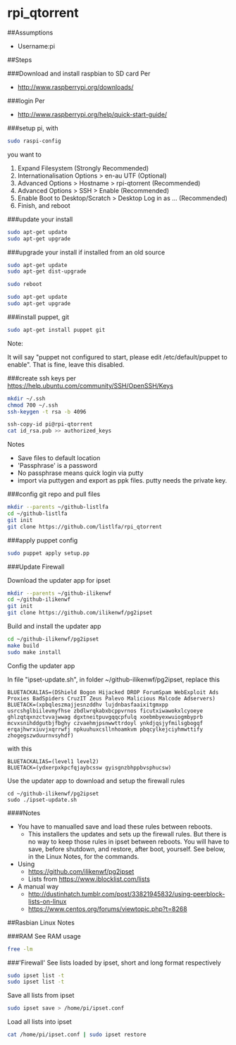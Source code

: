 # rpi_qtorrent


##Assumptions
- Username:pi


##Steps

###Download and install raspbian to SD card
Per
- http://www.raspberrypi.org/downloads/



###login
Per
- http://www.raspberrypi.org/help/quick-start-guide/


###setup pi, with
```bash
sudo raspi-config
```
you want to

1. Expand Filesystem (Strongly Recommended)
2. Internationalisation Options > en-au UTF (Optional)
3. Advanced Options > Hostname > rpi-qtorrent (Recommended)
4. Advanced Options > SSH > Enable (Recommended)
5. Enable Boot to Desktop/Scratch > Desktop Log in as ...  (Recommended)
6. Finish, and reboot


###update your install
```bash
sudo apt-get update
sudo apt-get upgrade
```


###upgrade your install if installed from an old source
```bash
sudo apt-get update
sudo apt-get dist-upgrade

sudo reboot

sudo apt-get update
sudo apt-get upgrade
```


###install puppet, git
```bash
sudo apt-get install puppet git
```
Note:

It will say "puppet not configured to start, please edit /etc/default/puppet to enable".  That is fine, leave this disabled.


###create ssh keys
per https://help.ubuntu.com/community/SSH/OpenSSH/Keys
```bash
mkdir ~/.ssh
chmod 700 ~/.ssh
ssh-keygen -t rsa -b 4096

ssh-copy-id pi@rpi-qtorrent
cat id_rsa.pub >> authorized_keys
```
Notes
- Save files to default location
- 'Passphrase' is a password
- No passphrase means quick login via putty
- import via puttygen and export as ppk files.  putty needs the private key.


###config git repo and pull files
```bash
mkdir --parents ~/github-listlfa
cd ~/github-listlfa
git init
git clone https://github.com/listlfa/rpi_qtorrent
```


###apply puppet config
```bash
sudo puppet apply setup.pp
```


###Update Firewall

Download the updater app for ipset
```bash
mkdir --parents ~/github-ilikenwf
cd ~/github-ilikenwf
git init
git clone https://github.com/ilikenwf/pg2ipset
```

Build and install the updater app
```bash
cd ~/github-ilikenwf/pg2ipset
make build
sudo make install
```

Config the updater app

In file "ipset-update.sh", in folder ~/github-ilikenwf/pg2ipset, replace this
```
BLUETACKALIAS=(DShield Bogon Hijacked DROP ForumSpam WebExploit Ads Proxies BadSpiders CruzIT Zeus Palevo Malicious Malcode Adservers)
BLUETACK=(xpbqleszmajjesnzddhv lujdnbasfaaixitgmxpp usrcshglbiilevmyfhse zbdlwrqkabxbcppvrnos ficutxiwawokxlcyoeye ghlzqtqxnzctvvajwwag dgxtneitpuvgqqcpfulq xoebmbyexwuiogmbyprb mcvxsnihddgutbjfbghy czvaehmjpsnwwttrdoyl ynkdjqsjyfmilsgbogqf erqajhwrxiuvjxqrrwfj npkuuhuxcsllnhoamkvm pbqcylkejciyhmwttify zhogegszwduurnvsyhdf) 
```
with this
```
BLUETACKALIAS=(level1 level2)
BLUETACK=(ydxerpxkpcfqjaybcssw gyisgnzbhppbvsphucsw) 
```

Use the updater app to download and setup the firewall rules
```
cd ~/github-ilikenwf/pg2ipset
sudo ./ipset-update.sh
```

####Notes
- You have to manualled save and load these rules between reboots.
  - This installers the updates and sets up the firewall rules.  But there is no way to keep those rules in ipset between reboots.  You will have to save, before shutdown, and restore, after boot, yourself.  See below, in the Linux Notes, for the commands.
- Using
  - https://github.com/ilikenwf/pg2ipset
  - Lists from https://www.iblocklist.com/lists
- A manual way
  - http://dustinhatch.tumblr.com/post/33821945832/using-peerblock-lists-on-linux
  - https://www.centos.org/forums/viewtopic.php?t=8268

##Rasbian Linux Notes

###RAM
See RAM usage
```bash
free -lm
```

###'Firewall'
See lists loaded by ipset, short and long format respectively
```bash
sudo ipset list -t
sudo ipset list -t
```

Save all lists from ipset
```bash
sudo ipset save > /home/pi/ipset.conf
```

Load all lists into ipset
```bash
cat /home/pi/ipset.conf | sudo ipset restore
```


